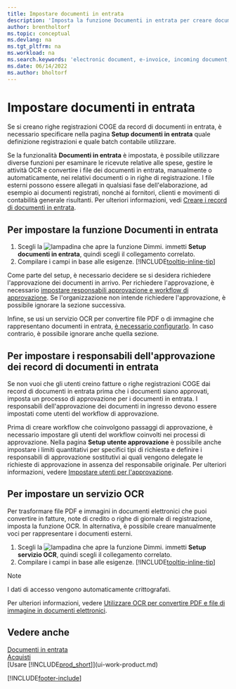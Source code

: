 ```yaml
---
title: Impostare documenti in entrata
description: 'Imposta la funzione Documenti in entrata per creare documenti elettronici, gestire le attività OCR, importare le fatture e convertire i file immagine.'
author: brentholtorf
ms.topic: conceptual
ms.devlang: na
ms.tgt_pltfrm: na
ms.workload: na
ms.search.keywords: 'electronic document, e-invoice, incoming document, OCR, ecommerce, document exchange, import invoice'
ms.date: 06/14/2022
ms.author: bholtorf
---
```

# Impostare documenti in entrata

Se si creano righe registrazioni COGE da record di documenti in entrata, è necessario specificare nella pagina **Setup documenti in entrata** quale definizione registrazioni e quale batch contabile utilizzare.

Se la funzionalità **Documenti in entrata** è impostata, è possibile utilizzare diverse funzioni per esaminare le ricevute relative alle spese, gestire le attività OCR e convertire i file dei documenti in entrata, manualmente o automaticamente, nei relativi documenti o in righe di registrazione. I file esterni possono essere allegati in qualsiasi fase dell'elaborazione, ad esempio ai documenti registrati, nonché ai fornitori, clienti e movimenti di contabilità generale risultanti. Per ulteriori informazioni, vedi [Creare i record di documenti in entrata](across-how-create-income-document-records.md).

## Per impostare la funzione Documenti in entrata

1. Scegli la ![lampadina che apre la funzione Dimmi.](media/ui-search/search_small.png "Informazioni sull'operazione che si desidera eseguire") immetti **Setup documenti in entrata**, quindi scegli il collegamento correlato.
2. Compilare i campi in base alle esigenze. [!INCLUDE[tooltip-inline-tip](includes/tooltip-inline-tip_md.md)]

Come parte del setup, è necessario decidere se si desidera richiedere l'approvazione dei documenti in arrivo. Per richiedere l'approvazione, è necessario [impostare responsabili approvazione e workflow di approvazione](#to-set-up-approvers-of-incoming-document-records). Se l'organizzazione non intende richiedere l'approvazione, è possibile ignorare la sezione successiva.

Infine, se usi un servizio OCR per convertire file PDF o di immagine che rappresentano documenti in entrata, [è necessario configurarlo](#to-set-up-an-ocr-service). In caso contrario, è possibile ignorare anche quella sezione.

## Per impostare i responsabili dell'approvazione dei record di documenti in entrata

Se non vuoi che gli utenti creino fatture o righe registrazioni COGE dai record di documenti in entrata prima che i documenti siano approvati, imposta un processo di approvazione per i documenti in entrata. I responsabili dell'approvazione dei documenti in ingresso devono essere impostati come utenti del workflow di approvazione.

Prima di creare workflow che coinvolgono passaggi di approvazione, è necessario impostare gli utenti del workflow coinvolti nei processi di approvazione. Nella pagina **Setup utente approvazione** è possibile anche impostare i limiti quantitativi per specifici tipi di richiesta e definire i responsabili di approvazione sostitutivi ai quali vengono delegate le richieste di approvazione in assenza del responsabile originale. Per ulteriori informazioni, vedere [Impostare utenti per l'approvazione](across-how-to-set-up-approval-users.md).

## Per impostare un servizio OCR

Per trasformare file PDF e immagini in documenti elettronici che puoi convertire in fatture, note di credito o righe di giornale di registrazione, imposta la funzione OCR. In alternativa, è possibile creare manualmente voci per rappresentare i documenti esterni.

1. Scegli la ![lampadina che apre la funzione Dimmi.](media/ui-search/search_small.png "Dimmi cosa vuoi fare") immetti **Setup servizio OCR**, quindi scegli il collegamento correlato.
2. Compilare i campi in base alle esigenze. [!INCLUDE[tooltip-inline-tip](includes/tooltip-inline-tip_md.md)]

> [!NOTE]  
> I dati di accesso vengono automaticamente crittografati.

Per ulteriori informazioni, vedere [Utilizzare OCR per convertire PDF e file di immagine in documenti elettronici](across-how-use-ocr-pdf-images-files.md).  

## Vedere anche

[Documenti in entrata](across-income-documents.md)  
[Acquisti](purchasing-manage-purchasing.md)  
[Usare [!INCLUDE[prod_short](includes/prod_short.md)]](ui-work-product.md)


[!INCLUDE[footer-include](includes/footer-banner.md)]
